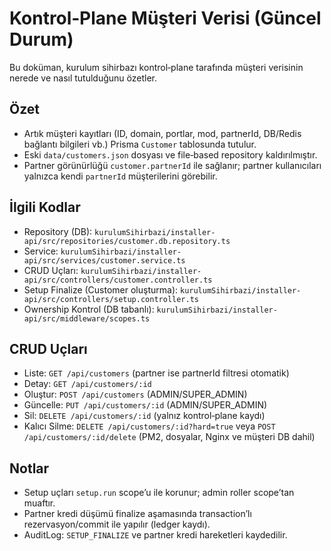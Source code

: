 # Kontrol‑Plane Müşteri Verisi (Güncel Durum)

Bu doküman, kurulum sihirbazı kontrol‑plane tarafında müşteri verisinin nerede ve nasıl tutulduğunu özetler.

## Özet
- Artık müşteri kayıtları (ID, domain, portlar, mod, partnerId, DB/Redis bağlantı bilgileri vb.) Prisma `Customer` tablosunda tutulur.
- Eski `data/customers.json` dosyası ve file‑based repository kaldırılmıştır.
- Partner görünürlüğü `customer.partnerId` ile sağlanır; partner kullanıcıları yalnızca kendi `partnerId` müşterilerini görebilir.

## İlgili Kodlar
- Repository (DB): `kurulumSihirbazi/installer-api/src/repositories/customer.db.repository.ts`
- Service: `kurulumSihirbazi/installer-api/src/services/customer.service.ts`
- CRUD Uçları: `kurulumSihirbazi/installer-api/src/controllers/customer.controller.ts`
- Setup Finalize (Customer oluşturma): `kurulumSihirbazi/installer-api/src/controllers/setup.controller.ts`
- Ownership Kontrol (DB tabanlı): `kurulumSihirbazi/installer-api/src/middleware/scopes.ts`

## CRUD Uçları
- Liste: `GET /api/customers` (partner ise partnerId filtresi otomatik)
- Detay: `GET /api/customers/:id`
- Oluştur: `POST /api/customers` (ADMIN/SUPER_ADMIN)
- Güncelle: `PUT /api/customers/:id` (ADMIN/SUPER_ADMIN)
- Sil: `DELETE /api/customers/:id` (yalnız kontrol‑plane kaydı)
- Kalıcı Silme: `DELETE /api/customers/:id?hard=true` veya `POST /api/customers/:id/delete` (PM2, dosyalar, Nginx ve müşteri DB dahil)

## Notlar
- Setup uçları `setup.run` scope’u ile korunur; admin roller scope’tan muaftır.
- Partner kredi düşümü finalize aşamasında transaction’lı rezervasyon/commit ile yapılır (ledger kaydı).
- AuditLog: `SETUP_FINALIZE` ve partner kredi hareketleri kaydedilir.

